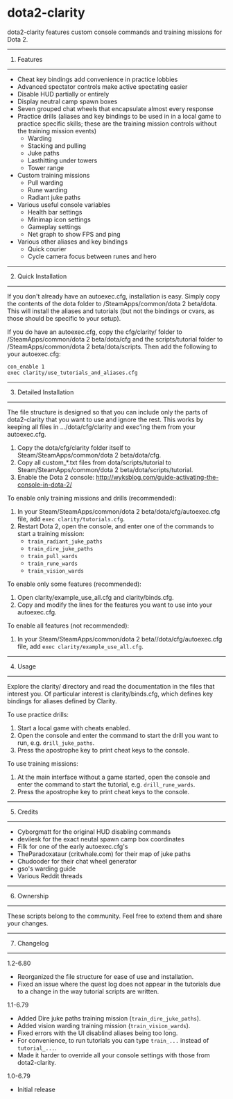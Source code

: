 dota2-clarity
=============

dota2-clarity features custom console commands and training missions for Dota 2.

---
1. Features
-----------

* Cheat key bindings add convenience in practice lobbies
* Advanced spectator controls make active spectating easier
* Disable HUD partially or entirely
* Display neutral camp spawn boxes
* Seven grouped chat wheels that encapsulate almost every response
* Practice drills (aliases and key bindings to be used in in a local game to
  practice specific skills; these are the training mission controls without
  the training mission events)
  - Warding
  - Stacking and pulling
  - Juke paths
  - Lasthitting under towers
  - Tower range
* Custom training missions
  - Pull warding
  - Rune warding
  - Radiant juke paths
* Various useful console variables
  - Health bar settings
  - Minimap icon settings
  - Gameplay settings
  - Net graph to show FPS and ping
* Various other aliases and key bindings
  - Quick courier
  - Cycle camera focus between runes and hero

---
2. Quick Installation
---------------------

If you don't already have an autoexec.cfg, installation is easy. Simply copy
the contents of the dota folder to <Steam>/SteamApps/common/dota 2 beta/dota.
This will install the aliases and tutorials (but not the bindings or cvars, as
those should be specific to your setup).

If you do have an autoexec.cfg, copy the cfg/clarity/ folder to
<Steam>/SteamApps/common/dota 2 beta/dota/cfg and the scripts/tutorial folder to
<Steam>/SteamApps/common/dota 2 beta/dota/scripts. Then add the following to
your autoexec.cfg:

    con_enable 1
    exec clarity/use_tutorials_and_aliases.cfg

---
3. Detailed Installation
------------------------

The file structure is designed so that you can include only the parts of
dota2-clarity that you want to use and ignore the rest. This works by keeping
all files in .../dota/cfg/clarity and exec'ing them from your autoexec.cfg.

1. Copy the dota/cfg/clarity folder itself to
   Steam/SteamApps/common/dota 2 beta/dota/cfg.
2. Copy all custom_*.txt files from dota/scripts/tutorial to
   Steam/SteamApps/common/dota 2 beta/dota/scripts/tutorial.
3. Enable the Dota 2 console:
   http://wyksblog.com/guide-activating-the-console-in-dota-2/

To enable only training missions and drills (recommended):

1. In your Steam/SteamApps/common/dota 2 beta/dota/cfg/autoexec.cfg file,
   add `exec clarity/tutorials.cfg`.
2. Restart Dota 2, open the console, and enter one of the commands to start
   a training mission:
   * `train_radiant_juke_paths`
   * `train_dire_juke_paths`
   * `train_pull_wards`
   * `train_rune_wards`
   * `train_vision_wards`

To enable only some features (recommended):

1. Open clarity/example_use_all.cfg and clarity/binds.cfg.
2. Copy and modify the lines for the features you want to use into your
   autoexec.cfg.

To enable all features (not recommended):

1. In your Steam/SteamApps/common/dota 2 beta//dota/cfg/autoexec.cfg file,
   add `exec clarity/example_use_all.cfg`.

---
4. Usage
--------

Explore the clarity/ directory and read the documentation in the files that
interest you. Of particular interest is clarity/binds.cfg, which defines
key bindings for aliases defined by Clarity.

To use practice drills:

1. Start a local game with cheats enabled.
2. Open the console and enter the command to start the drill you want to run,
   e.g. `drill_juke_paths`.
3. Press the apostrophe key to print cheat keys to the console.

To use training missions:

1. At the main interface without a game started, open the console and enter the
   command to start the tutorial, e.g. `drill_rune_wards`.
2. Press the apostrophe key to print cheat keys to the console.

---
5. Credits
----------

* Cyborgmatt for the original HUD disabling commands
* devilesk for the exact neutal spawn camp box coordinates
* Filk for one of the early autoexec.cfg's
* TheParadoxataur (critwhale.com) for their map of juke paths
* Chudooder for their chat wheel generator
* gso's warding guide
* Various Reddit threads    

---
6. Ownership
------------

These scripts belong to the community. Feel free to extend them and share
your changes.

---
7. Changelog
------------

1.2-6.80

* Reorganized the file structure for ease of use and installation.
* Fixed an issue where the quest log does not appear in the tutorials due
  to a change in the way tutorial scripts are written.

1.1-6.79

* Added Dire juke paths training mission (`train_dire_juke_paths`).
* Added vision warding training mission (`train_vision_wards`).
* Fixed errors with the UI disablind aliases being too long.
* For convenience, to run tutorials you can type `train_...`
  instead of `tutorial_...`.
* Made it harder to override all your console settings with those from
  dota2-clarity.

1.0-6.79

* Initial release
